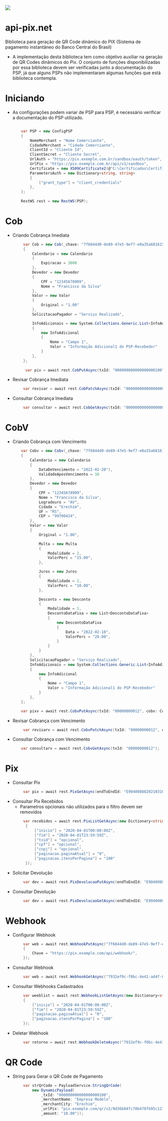 <img src="https://www.bcb.gov.br/content/estabilidadefinanceira/piximg/logo_pix.png"> 

# api-pix.net
Biblioteca para geração de QR Code dinâmico do PIX (Sistema de pagamento instantâneo do Banco Central do Brasil)

* A implementação desta biblioteca tem como objetivo auxiliar na geração de QR Codes dinâmicos do Pix. O conjunto de funções disponibilizadas por essa biblioteca devem ser verificadas junto a documentação do PSP, já que alguns PSPs não implementaram algumas funções que está biblioteca contempla.


# Iniciando
  * As configurações podem variar de PSP para PSP, é necessário verificar a documentação do PSP utilizado.
 ```C#

        var PSP = new ConfigPSP
        {
            NomeMerchant = "Nome Comerciante",
            CidadeMerchant = "Cidade Comerciante",
            ClientId = "Cliente Id",
            ClientSecret = "Cliente Secret",
            UrlAuth = "https://pix.exemple.com.br/sandbox/oauth/token",
            UrlPix = "https://pix.exemple.com.br/api/v1/sandbox",
            Certificate = new X509Certificate2(@"C:\Certificados\Certificado.cer"),
            ParametersAuth = new Dictionary<string, string>
            {
                ["grant_type"] = "client_credentials"
            },
        };
        
        RestWS rest = new RestWS(PSP);
 ````
 # Cob
 * Criando Cobrança Imediata
```C#
        var Cob = new Cob(_chave: "7f6844d0-de89-47e5-9ef7-e0a35a681615")
        {
            Calendario = new Calendario
            {
                Expiracao = 3600
            },
            Devedor = new Devedor
            {
                CPF = "12345678909",
                Nome = "Francisco da Silva"
            },
            Valor = new Valor
            {
                Original = "1.00"
            },
            SolicitacaoPagador = "Serviço Realizado",

            InfoAdicionais = new System.Collections.Generic.List<InfoAdicional>
            {
                new InfoAdicional
                {
                    Nome = "Campo 1",
                    Valor = "Informação Adicional1 do PSP-Recebedor"
                }
            },
        };
        
         var pix = await rest.CobPutAsync(txId: "000000000000000000100", cob: Cob);
````
 * Revisar Cobrança Imediata
```C#
        var revisar = await rest.CobPatchAsync(txId: "000000000000000000100", cob: Cob); 
````
 * Consultar Cobrança Imediata
```C#
        var consultar = await rest.CobGetAsync(txId: "000000000000000000100");
````
# CobV
* Criando Cobrança com Vencimento
```C#
       var Cobv = new Cobv(_chave: "7f6844d0-de89-47e5-9ef7-e0a35a681615")
       {
           Calendario = new Calendario
           {
               DataDeVencimento = "2022-02-20"),
               ValidadeAposVencimento = 10
           },
           Devedor = new Devedor
           {
               CPF = "12345678909",
               Nome = "Francisco da Silva",
               Logradouro = "AV",
               Cidade = "Erechim",
               UF = "RS",
               CEP = "99700424",
           },
           Valor = new Valor
           {
               Original = "1.00",

               Multa = new Multa
               {
                   Modalidade = 2,
                   ValorPerc = "15.00",
               },

               Juros = new Juros
               {
                   Modalidade = 2,
                   ValorPerc = "10.00",
               },

               Desconto = new Desconto
               {
                   Modalidade = 1,
                   DescontoDataFixa = new List<DescontoDataFixa>
                   {
                       new DescontoDataFixa
                       {
                           Data = "2022-02-10",
                           ValorPerc = "20.00",
                       }
                   }
               }
           },
           SolicitacaoPagador = "Serviço Realizado",
           InfoAdicionais = new System.Collections.Generic.List<InfoAdicional>
           {
               new InfoAdicional
               {
                   Nome = "Campo 1",
                   Valor = "Informação Adicional1 do PSP-Recebedor"
               }
           },
       };

       var pixv = await rest.CobvPutAsync(txId: "00000000012", cobv: Cobv);
````
 * Revisar Cobrança com Vencimento
```C#
        var revisarv = await rest.CobvPatchAsync(txId: "00000000012", cobv: Cobv);
````
 * Consultar Cobrança com Vencimento
```C#
       var consultarv = await rest.CobvGetAsync(txId: "00000000012");
````
# Pix
* Consultar Pix
```C#
        var pix = await rest.PixGetAsync(endToEndId: "E9040088820210310181400008883206");
````
* Consultar Pix Recebidos
  * Parametros opcionais não utilizados para o filtro devem ser removidos 
```C#
        var recebidos = await rest.PixListGetAsync(new Dictionary<string, string>
         {
             ["inicio"] = "2020-04-01T00:00:00Z",
             ["fim"] = "2020-04-01T23:59:59Z",
             ["txid"] = "opcional",
             ["cpf"] = "opcional",
             ["cnpj"] = "opcional",
             ["paginacao.paginaAtual"] = "0",
             ["paginacao.itensPorPagina"] = "100"
         });
````
* Solicitar Devolução
```C#
        var dev = await rest.PixDevolucaoPutAsync(endToEndId: "E9040088820210310181400008883206", id: "1");
````
 * Consultar Devolução
```C#
        var dev = await rest.PixDevolucaoGetAsync(endToEndId: "E9040088820210310181400008883206", id: "1");
````
# Webhook
 * Configurar Webhook
```C#
        var web = await rest.WebhookPutAsync("7f6844d0-de89-47e5-9ef7-e0a35a681615", new Webhook
        {
            Chave = "https://pix.example.com/api/webhook/",
        });
```
* Consultar Webhook
```C#
        var web = await rest.WebhookGetAsync("7932ef9c-f0bc-4e41-ad4f-0866102b519f");
```
* Consultar Webhooks Cadastrados
```C#
        var weeblist = await rest.WebhookListGetAsync(new Dictionary<string, string>
        {
            ["inicio"] = "2020-04-01T00:00:00Z",
            ["fim"] = "2020-04-01T23:59:59Z",
            ["paginacao.paginaAtual"] = "0",
            ["paginacao.itensPorPagina"] = "100"
        });
```
* Deletar Webhook
```C#
        var retorno = await rest.WebhookDeleteAsync("7932ef9c-f0bc-4e41-ad4f-0866102b519f");
```
# QR Code
* String para Gerar o QR Code de Pagamento
```C#
        var strQrCode = PayloadService.StringQrCode(
            new DynamicPayload(
                _txId: "000000000000000000100", 
                _merchantName: "Empresa Modelo", 
                _merchantCity: "Erechim", 
                _urlPix: "pix.example.com/qr/v2/9d36b84fc70b478fb95c12729b90ca25", 
                _amount: "10.00"));
```

